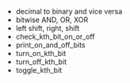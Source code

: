 - decimal to binary and vice versa
- bitwise AND, OR, XOR
- left shift, right, shift
- check_kth_bit_on_or_off
- print_on_and_off_bits
- turn_on_kth_bit
- turn_off_kth_bit
- toggle_kth_bit